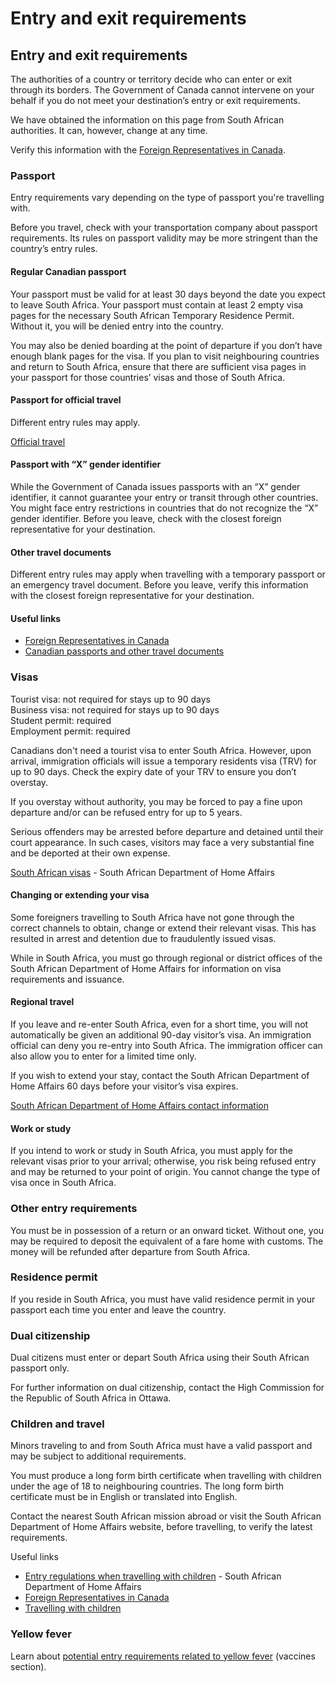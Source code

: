 # Entry and exit requirements

## Entry and exit requirements

The authorities of a country or territory decide who can enter or exit through its borders. The Government of Canada cannot intervene on your behalf if you do not meet your destination’s entry or exit requirements.

We have obtained the information on this page from South African authorities. It can, however, change at any time.

Verify this information with the [Foreign Representatives in Canada](https://www.international.gc.ca/protocol-protocole/reps.aspx?lang=eng).

### Passport

Entry requirements vary depending on the type of passport you're travelling with.

Before you travel, check with your transportation company about passport requirements. Its rules on passport validity may be more stringent than the country’s entry rules.

#### Regular Canadian passport

Your passport must be valid for at least 30 days beyond the date you expect to leave South Africa. Your passport must contain at least 2 empty visa pages for the necessary South African Temporary Residence Permit. Without it, you will be denied entry into the country.

You may also be denied boarding at the point of departure if you don’t have enough blank pages for the visa. If you plan to visit neighbouring countries and return to South Africa, ensure that there are sufficient visa pages in your passport for those countries’ visas and those of South Africa.

#### Passport for official travel

Different entry rules may apply.

[Official travel](https://www.canada.ca/en/immigration-refugees-citizenship/services/canadian-passports/official-travel.html)

#### Passport with “X” gender identifier

While the Government of Canada issues passports with an “X” gender identifier, it cannot guarantee your entry or transit through other countries. You might face entry restrictions in countries that do not recognize the “X” gender identifier. Before you leave, check with the closest foreign representative for your destination.

#### Other travel documents

Different entry rules may apply when travelling with a temporary passport or an emergency travel document. Before you leave, verify this information with the closest foreign representative for your destination.

#### Useful links

* [Foreign Representatives in Canada](https://www.international.gc.ca/protocol-protocole/reps.aspx?lang=eng)
* [Canadian passports and other travel documents](http://www.canada.ca/passport)

### Visas

Tourist visa: not required for stays up to 90 days  
Business visa: not required for stays up to 90 days  
Student permit: required  
Employment permit: required

Canadians don't need a tourist visa to enter South Africa. However, upon arrival, immigration officials will issue a temporary residents visa (TRV) for up to 90 days. Check the expiry date of your TRV to ensure you don’t overstay.

If you overstay without authority, you may be forced to pay a fine upon departure and/or can be refused entry for up to 5 years.

Serious offenders may be arrested before departure and detained until their court appearance. In such cases, visitors may face a very substantial fine and be deported at their own expense.

[South African visas](http://www.dha.gov.za/index.php/applying-for-sa-visa) - South African Department of Home Affairs

#### Changing or extending your visa

Some foreigners travelling to South Africa have not gone through the correct channels to obtain, change or extend their relevant visas. This has resulted in arrest and detention due to fraudulently issued visas.

While in South Africa, you must go through regional or district offices of the South African Department of Home Affairs for information on visa requirements and issuance.

#### Regional travel

If you leave and re-enter South Africa, even for a short time, you will not automatically be given an additional 90-day visitor’s visa. An immigration official can deny you re-entry into South Africa. The immigration officer can also allow you to enter for a limited time only.

If you wish to extend your stay, contact the South African Department of Home Affairs 60 days before your visitor’s visa expires.

[South African Department of Home Affairs contact information](http://www.dha.gov.za/index.php/contact-us)

#### Work or study

If you intend to work or study in South Africa, you must apply for the relevant visas prior to your arrival; otherwise, you risk being refused entry and may be returned to your point of origin. You cannot change the type of visa once in South Africa.

### Other entry requirements

You must be in possession of a return or an onward ticket. Without one, you may be required to deposit the equivalent of a fare home with customs. The money will be refunded after departure from South Africa.

### Residence permit

If you reside in South Africa, you must have valid residence permit in your passport each time you enter and leave the country.

### Dual citizenship

Dual citizens must enter or depart South Africa using their South African passport only.

For further information on dual citizenship, contact the High Commission for the Republic of South Africa in Ottawa.

### Children and travel

Minors traveling to and from South Africa must have a valid passport and may be subject to additional requirements.

You must produce a long form birth certificate when travelling with children under the age of 18 to neighbouring countries. The long form birth certificate must be in English or translated into English.

Contact the nearest South African mission abroad or visit the South African Department of Home Affairs website, before travelling, to verify the latest requirements.

Useful links

* [Entry regulations when travelling with children](http://www.dha.gov.za/index.php/statements-speeches/621-advisory-new-requirements-for-children-travelling-through-south-african-ports-of-entry-effective-1-june-2015) - South African Department of Home Affairs
* [Foreign Representatives in Canada](https://www.international.gc.ca/protocol-protocole/reps.aspx?lang=eng&_ga=2.75493394.1496566192.1698612653-1405742948.1680118138)
* [Travelling with children](http://travel.gc.ca/travelling/children)

### Yellow fever

Learn about [potential entry requirements related to yellow fever](#health) (vaccines section).